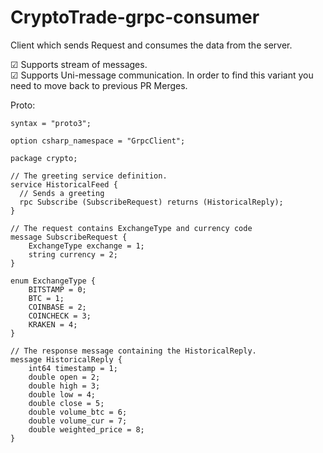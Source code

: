 # CryptoTrade-grpc-consumer

Client which sends Request and consumes the data from the server.

&#9745; Supports stream of messages.  
&#9745; Supports Uni-message communication. In order to find this variant you need to move back to previous PR Merges.  

Proto:
```
syntax = "proto3";

option csharp_namespace = "GrpcClient";

package crypto;

// The greeting service definition.
service HistoricalFeed {
  // Sends a greeting
  rpc Subscribe (SubscribeRequest) returns (HistoricalReply);
}

// The request contains ExchangeType and currency code
message SubscribeRequest {
	ExchangeType exchange = 1;
	string currency = 2;
}

enum ExchangeType {
	BITSTAMP = 0;
	BTC = 1;
	COINBASE = 2;
	COINCHECK = 3;
	KRAKEN = 4;
}

// The response message containing the HistoricalReply.
message HistoricalReply {
	int64 timestamp = 1;
	double open = 2;
	double high = 3;
	double low = 4;
	double close = 5;
	double volume_btc = 6;
	double volume_cur = 7;
	double weighted_price = 8;
}
```
